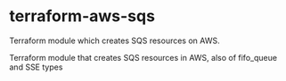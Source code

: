 # terraform-aws-sqs

Terraform module which creates SQS resources on AWS.

Terraform module that creates SQS resources in AWS, also of fifo_queue and SSE types
